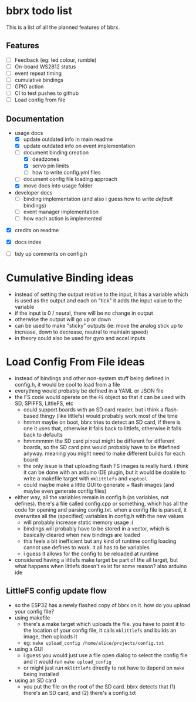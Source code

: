 # bbrx todo list
This is a list of all the planned features of bbrx.

## Features
- [ ] Feedback (eg: led colour, rumble)
- [ ] On-board WS2812 status
- [ ] event repeat timing
- [ ] cumulative bindings
- [ ] GPIO action
- [ ] CI to test pushes to github
- [ ] Load config from file

## Documentation
- usage docs
  - [x] update outdated info in main readme
  - [x] update outdated info on event implementation
  - [ ] document binding creation
    - [x] deadzones
    - [x] servo pin limits
    - [ ] how to write config.yml files 
  - [ ] document config file loading approach
  - [x] move docs into usage folder
- developer docs
  - [ ] binding implementation (and also i guess how to write _default_ bindings)
  - [ ] event manager implementation
  - [ ] how each action is implemented
- [x] credits on readme
- [x] docs index
- [ ] tidy up comments on config.h


# Cumulative Binding ideas
- instead of setting the output relative to the input, it has a variable which is used as the output and each on "tick" it adds the input value to the variable
- if the input is 0 / neural, there will be no change in output
- otherwise the output will go up or down
- can be used to make "sticky" outputs (ie: move the analog stick up to increase, down to decrease, neutral to maintain speed)
- in theory could also be used for gyro and accel inputs

# Load Config From File ideas
- instead of bindings and other non-system stuff being defined in config.h, it would be cool to load from a file
- everything would probably be defined in a YAML or JSON file
- the FS code would operate on the `FS` object so that it can be used with SD, SPIFFS, LittleFS, etc
  - could support boards with an SD card reader, but i think a flash-based thingy (like littlefs) would probably work most of the time
  - hmmm maybe on boot, bbrx tries to detect an SD card, if there is one it uses that, otherwise it falls back to littlefs, otherwise it falls back to defaults
  - hmmmmmm the SD card pinout might be different for different boards, so the SD card pins would probably have to be #defined anyway.  meaning you might need to make different builds for each board
  - the only issue is that uploading flash FS images is really hard.  i think it can be done with an arduino IDE plugin, but it would be doable to write a makefile target with `mklittlefs` and `esptool`
  - could maybe make a little GUI to generate + flash images (and maybe even generate config files)
- either way, all the variables remain in config.h (as variables, not defines).  there's a file called config.cpp or something, which has all the code for opening and parsing config.txt.  when a config file is parsed, it overwrites all the (specified) variables in config.h with the new values
  - will probably increase static memory usage :(
  - bindings will probably have to be stored in a vector, which is basically cleared when new bindings are loaded
  - this feels a bit inefficient but any kind of runtime config loading cannot use defines to work.  it all has to be variables
  - i guess it allows for the config to be reloaded at runtime
- considered having a littlefs make target be part of the all target, but what happens when littlefs doesn't exist for some reason?  also arduino ide


## LittleFS config update flow
- so the ESP32 has a newly flashed copy of bbrx on it.  how do you upload your config file?
- using makefile
  - there's a make target which uploads the file.  you have to point it to the location of your config file, it calls `mklittlefs` and builds an image, then uploads it
  - eg: `make upload_config /home/alice/projects/config.txt`
- using a GUI
  - i guess you would just use a file open dialog to select the config file and it would run `make upload_config`
  - or might just run `mklittlefs` directly to not have to depend on `make` being installed
- using an SD card
  - you put the file on the root of the SD card.  bbrx detects that (1) there's an SD card, and (2) there's a config.txt